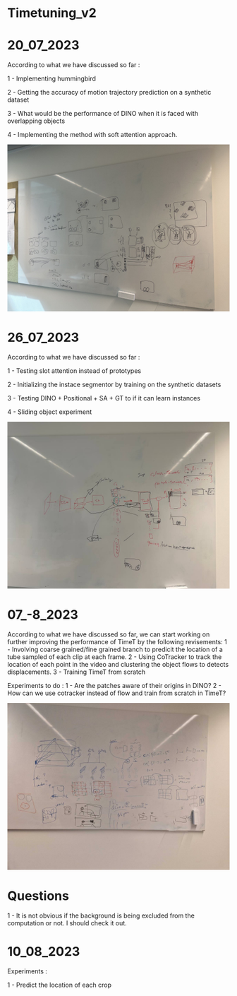 # Timetuning_v2

# 20_07_2023

According to what we have discussed so far : 

1 - Implementing hummingbird

2 - Getting the accuracy of motion trajectory prediction on a synthetic dataset

3 - What would be the performance of DINO when it is faced with overlapping objects

4 - Implementing the method with soft attention approach.

![Logo](Sessions/20_07_2023.jpg)

# 26_07_2023

According to what we have discussed so far : 

1 - Testing slot attention instead of prototypes

2 - Initializing the instace segmentor by training on the synthetic datasets

3 - Testing DINO + Positional + SA + GT to if it can learn instances

4 - Sliding object experiment

![Logo](Sessions/26_07_2023.jpg)

# 07_-8_2023

According to what we have discussed so far, we can start working on further improving the performance of TimeT by the following revisements:
1 - Involving coarse grained/fine grained branch to predicit the location of a tube sampled of each clip at each frame.
2 - Using CoTracker to track the location of each point in the video and clustering the object flows to detects displacements. 
3 - Training TimeT from scratch

Experiments to do : 
1 - Are the patches aware of their origins in DINO? 
2 - How can we use cotracker instead of flow and train from scratch in TimeT?

![Logo](Sessions/07_08_2023.jpg)

# Questions

1 - It is not obvious if the background is being excluded from the computation or not. I should check it out. 

# 10_08_2023

Experiments : 

1 - Predict the location of each crop